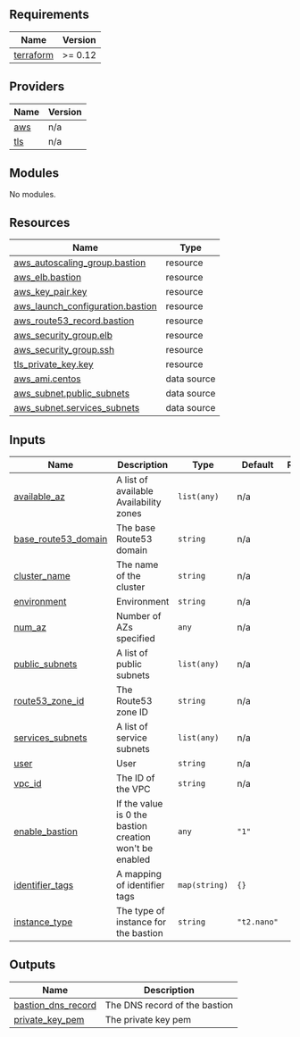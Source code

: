 <!-- BEGIN_TF_DOCS -->
## Requirements

| Name | Version |
|------|---------|
| <a name="requirement_terraform"></a> [terraform](#requirement\_terraform) | >= 0.12 |

## Providers

| Name | Version |
|------|---------|
| <a name="provider_aws"></a> [aws](#provider\_aws) | n/a |
| <a name="provider_tls"></a> [tls](#provider\_tls) | n/a |

## Modules

No modules.

## Resources

| Name | Type |
|------|------|
| [aws_autoscaling_group.bastion](https://registry.terraform.io/providers/hashicorp/aws/latest/docs/resources/autoscaling_group) | resource |
| [aws_elb.bastion](https://registry.terraform.io/providers/hashicorp/aws/latest/docs/resources/elb) | resource |
| [aws_key_pair.key](https://registry.terraform.io/providers/hashicorp/aws/latest/docs/resources/key_pair) | resource |
| [aws_launch_configuration.bastion](https://registry.terraform.io/providers/hashicorp/aws/latest/docs/resources/launch_configuration) | resource |
| [aws_route53_record.bastion](https://registry.terraform.io/providers/hashicorp/aws/latest/docs/resources/route53_record) | resource |
| [aws_security_group.elb](https://registry.terraform.io/providers/hashicorp/aws/latest/docs/resources/security_group) | resource |
| [aws_security_group.ssh](https://registry.terraform.io/providers/hashicorp/aws/latest/docs/resources/security_group) | resource |
| [tls_private_key.key](https://registry.terraform.io/providers/hashicorp/tls/latest/docs/resources/private_key) | resource |
| [aws_ami.centos](https://registry.terraform.io/providers/hashicorp/aws/latest/docs/data-sources/ami) | data source |
| [aws_subnet.public_subnets](https://registry.terraform.io/providers/hashicorp/aws/latest/docs/data-sources/subnet) | data source |
| [aws_subnet.services_subnets](https://registry.terraform.io/providers/hashicorp/aws/latest/docs/data-sources/subnet) | data source |

## Inputs

| Name | Description | Type | Default | Required |
|------|-------------|------|---------|:--------:|
| <a name="input_available_az"></a> [available\_az](#input\_available\_az) | A list of available Availability zones | `list(any)` | n/a | yes |
| <a name="input_base_route53_domain"></a> [base\_route53\_domain](#input\_base\_route53\_domain) | The base Route53 domain | `string` | n/a | yes |
| <a name="input_cluster_name"></a> [cluster\_name](#input\_cluster\_name) | The name of the cluster | `string` | n/a | yes |
| <a name="input_environment"></a> [environment](#input\_environment) | Environment | `string` | n/a | yes |
| <a name="input_num_az"></a> [num\_az](#input\_num\_az) | Number of AZs specified | `any` | n/a | yes |
| <a name="input_public_subnets"></a> [public\_subnets](#input\_public\_subnets) | A list of public subnets | `list(any)` | n/a | yes |
| <a name="input_route53_zone_id"></a> [route53\_zone\_id](#input\_route53\_zone\_id) | The Route53 zone ID | `string` | n/a | yes |
| <a name="input_services_subnets"></a> [services\_subnets](#input\_services\_subnets) | A list of service subnets | `list(any)` | n/a | yes |
| <a name="input_user"></a> [user](#input\_user) | User | `string` | n/a | yes |
| <a name="input_vpc_id"></a> [vpc\_id](#input\_vpc\_id) | The ID of the VPC | `string` | n/a | yes |
| <a name="input_enable_bastion"></a> [enable\_bastion](#input\_enable\_bastion) | If the value is 0 the bastion creation won't be enabled | `any` | `"1"` | no |
| <a name="input_identifier_tags"></a> [identifier\_tags](#input\_identifier\_tags) | A mapping of identifier tags | `map(string)` | `{}` | no |
| <a name="input_instance_type"></a> [instance\_type](#input\_instance\_type) | The type of instance for the bastion | `string` | `"t2.nano"` | no |

## Outputs

| Name | Description |
|------|-------------|
| <a name="output_bastion_dns_record"></a> [bastion\_dns\_record](#output\_bastion\_dns\_record) | The DNS record of the bastion |
| <a name="output_private_key_pem"></a> [private\_key\_pem](#output\_private\_key\_pem) | The private key pem |
<!-- END_TF_DOCS -->